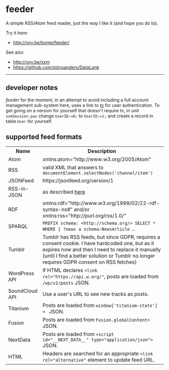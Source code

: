 # feeder
A simple RSS/Atom feed reader, just the way I like it (and hope you do to).

Try it here:
* http://yoy.be/home/feeder/

See also
* http://yoy.be/xxm
* https://github.com/stijnsanders/DataLank

----

## developer notes

_feeder_ for the moment, in an attempt to avoid including a full account management sub-system here, uses a link to [_tx_](https://github.com/stijnsanders/tx#tx) for user authentication. To get going on a version for yourself that doesn't require _tx_, in unit `xxmSession.pas` change `UserID:=0;` to `UserID:=1;` and create a record in table `User` for yourself.

## supported feed formats

<table>
<tr>
<th>Name</th>
<th>Description</th>
</tr>

<tr>
<td>Atom</td>
<td>xmlns:atom="http://www.w3.org/2005/Atom"</td>
</tr>

<tr>
<td>RSS</td>
<td>valid XML that answers to <code>documentElement.selectNodes('channel/item')</code></td>
</tr>

<tr>
<td>JSONFeed</td>
<td>https://jsonfeed.org/version/1</td>
</tr>

<tr>
<td>RSS-in-JSON</td>
<td>as described <a href="https://github.com/scripting/Scripting-News/blob/master/rss-in-json/README.md">here</a></td>
</tr>

<tr>
<td>RDF</td>
<td>xmlns:rdf="http://www.w3.org/1999/02/22-rdf-syntax-ns#" and/or xmlns:rss="http://purl.org/rss/1.0/"</td>
</tr>

<tr>
<td>SPARQL</td>
<td><code>PREFIX schema: &lt;http://schema.org/&gt; SELECT * WHERE { ?news a schema:NewsArticle</code> ...</td>
</td>
</tr>

<tr>
<td>Tumblr</td>
<td>Tumblr has RSS feeds, but since GDPR, requires a consent cookie. I have hardcoded one, but as it expires now and then I need to replace it manually (until I find a better solution or Tumblr no longer requires GDPR consent on RSS fetches)</td>
</tr>

<tr>
<td>WordPress API</td>
<td>If HTML declares <code>&lt;link rel="https://api.w.org/"</code>, posts are loaded from <code>/wp/v2/posts</code> JSON.</td>
</tr>

<tr>
<td>SoundCloud API</td>
<td>Use a user's URL to see new tracks as posts.</td>
</tr>

<tr>
<td>Titanium</td>
<td>Posts are loaded from <code>window['titanium-state'] = </code> JSON.</td>
</tr>

<tr>
<td>Fusion</td>
<td>Posts are loaded from <code>Fusion.globalContent=</code> JSON.</td>
</tr>

<tr>
<td>NextData</td>
<td>Posts are loaded from <code>&lt;script id="__NEXT_DATA__" type="application/json"&gt;</code> JSON.</td>
</tr>

<tr>
<td>HTML</td>
<td>Headers are searched for an appropriate <code>&lt;link rel="alternative"</code> element to update feed URL.</td>
</tr>

</table>